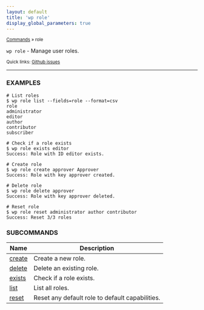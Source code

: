 ```yaml
---
layout: default
title: 'wp role'
display_global_parameters: true
---
```


<small>[Commands](/commands/) &raquo; role</small>

`wp role` - Manage user roles.

<small>Quick links: <a href="https://github.com/wp-cli/wp-cli/issues?q=is%3Aopen+label%3Acommand%3Arole+sort%3Aupdated-desc">Github issues</a></small>

<hr />

### EXAMPLES

    # List roles
    $ wp role list --fields=role --format=csv
    role
    administrator
    editor
    author
    contributor
    subscriber

    # Check if a role exists
    $ wp role exists editor
    Success: Role with ID editor exists.

    # Create role
    $ wp role create approver Approver
    Success: Role with key approver created.

    # Delete role
    $ wp role delete approver
    Success: Role with key approver deleted.

    # Reset role
    $ wp role reset administrator author contributor
    Success: Reset 3/3 roles



### SUBCOMMANDS

<table>
	<thead>
	<tr>
		<th>Name</th>
		<th>Description</th>
	</tr>
	</thead>
	<tbody>
		<tr>
			<td><a href="/commands/role/create/">create</a></td>
			<td>Create a new role.</td>
		</tr>
		<tr>
			<td><a href="/commands/role/delete/">delete</a></td>
			<td>Delete an existing role.</td>
		</tr>
		<tr>
			<td><a href="/commands/role/exists/">exists</a></td>
			<td>Check if a role exists.</td>
		</tr>
		<tr>
			<td><a href="/commands/role/list/">list</a></td>
			<td>List all roles.</td>
		</tr>
		<tr>
			<td><a href="/commands/role/reset/">reset</a></td>
			<td>Reset any default role to default capabilities.</td>
		</tr>
	</tbody>
</table>
